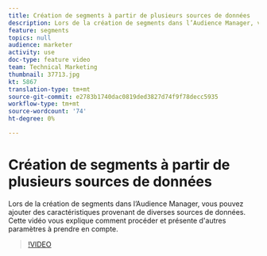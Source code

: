 ```yaml
---
title: Création de segments à partir de plusieurs sources de données
description: Lors de la création de segments dans l’Audience Manager, vous pouvez ajouter des caractéristiques provenant de diverses sources de données. Cette vidéo vous explique comment procéder et présente d'autres paramètres à prendre en compte.
feature: segments
topics: null
audience: marketer
activity: use
doc-type: feature video
team: Technical Marketing
thumbnail: 37713.jpg
kt: 5867
translation-type: tm+mt
source-git-commit: e2783b1740dac0819ded3827d74f9f78decc5935
workflow-type: tm+mt
source-wordcount: '74'
ht-degree: 0%

---
```



# Création de segments à partir de plusieurs sources de données

Lors de la création de segments dans l’Audience Manager, vous pouvez ajouter des caractéristiques provenant de diverses sources de données. Cette vidéo vous explique comment procéder et présente d&#39;autres paramètres à prendre en compte.

>[!VIDEO](https://video.tv.adobe.com/v/37713/?quality=12&learn=on)
